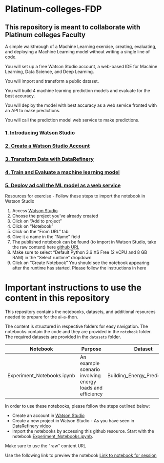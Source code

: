 # Platinum-colleges-FDP
## This repository is meant to collaborate with Platinum colleges Faculty

A simple walkthrough of a Machine Learning exercise, creating, evaluating, and deploying a Machine Learning model without writing a single line of code.

You will set up a free Watson Studio account, a web-based IDE for Machine Learning, Data Science, and Deep Learning.

You will import and transform a public dataset.

You will build 4 machine learning prediction models and evaluate for the best accuracy.

You will deploy the model with best accuracy as a web service fronted with an API to make predictions.

You will call the prediction model web service to make predictions.

### [1. Introducing Watson Studio](https://www.youtube.com/watch?time_continue=6&v=zV4YLeIOTd4&feature=emb_logo)


### [2. Create a Watson Studio Account](https://www.youtube.com/watch?v=tU4nT7KX8SE&feature=emb_logo)


### [3. Transform Data with DataRefinery](https://www.youtube.com/watch?time_continue=1&v=QR2oeq6zqgc&feature=emb_logo)


### [4. Train and Evaluate a machine learning model](https://www.youtube.com/watch?time_continue=3&v=fxG40Sz8tik&feature=emb_logo)


### [5. Deploy ad call the ML model as a web service](https://www.youtube.com/watch?v=d32NgfdCvh8&feature=emb_logo)



Resources for exercise -
Follow these steps to import the notebook in Watson Studio
1. Access [Watson Studio](https://dataplatform.cloud.ibm.com)
2. Choose the project you’ve already created
3. Click on “Add to project”
4. Click on “Notebook”
5. Click on the “From URL” tab
6. Give it a name in the “Name” field
7. The published notebook can be found (to import in Watson Studio, take the raw content) here [github URL](https://github.com/sattwati/Platinum-colleges-FDP/blob/master/notebook/Experiment_Notebooks.ipynb)
8. Make sure to select “Default Python 3.6 XS Free (2 vCPU and 8 GB RAM) in the “Select runtime” dropdown
9. Click on “Create Notebook”
You should see the notebook appearing after the runtime has started. Please follow the instructions in here

# Important instructions to use the content in this repository 

This repository contains the notebooks, datasets, and additional resources needed to prepare for the ai-a-thon. 

The content is structured in respective folders for easy navigation. The notebooks contain the code and they are provided in the `notebook` folder. The required datasets are provided in the `datasets` folder.

|Notebook    |Purpose                                                               |Dataset                        |
|-------------|-----------------------------------------------------------------------|--------------------------------|
|Experiment_Notebooks.ipynb|An example scenario involving energy loads and efficiency|Building_Energy_Prediction.csv|


In order to use these notebooks, please follow the steps outlined below:

* Create an account in [Watson Studio](https://dataplatform.cloud.ibm.com)
* Create a new project in Watson Studio - As you have seen in [DataRefinery video](https://www.youtube.com/watch?time_continue=1&v=QR2oeq6zqgc&feature=emb_logo)
* Import the notebooks by accessing this github resource. Start with the notebook [Experiment_Notebooks.ipynb](https://github.com/sattwati/Platinum-colleges-FDP/blob/master/notebook/Experiment_Notebooks.ipynb). <This is an example for your benefit. The actual exercise will be with a different data and notebook.>

Make sure to use the "raw" content URL

Use the following link to preview the notebook
[Link to notebook for session](https://github.com/sattwati/Platinum-colleges-FDP/blob/master/notebook/FDP_Steel_Plates_Faults_upload.ipynb)

